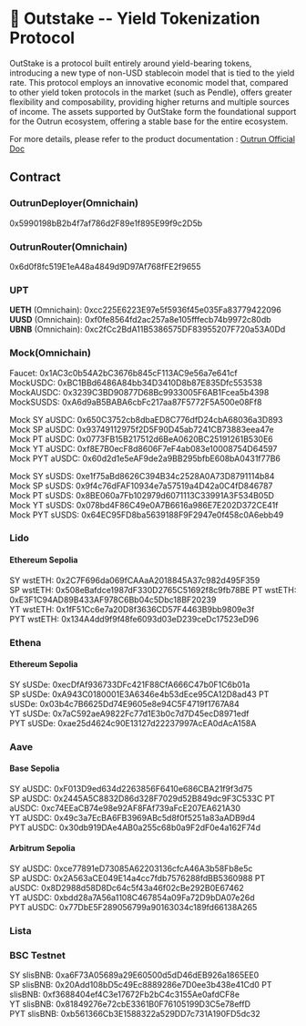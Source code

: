 # 🏦 Outstake -- Yield Tokenization Protocol

OutStake is a protocol built entirely around yield-bearing tokens, introducing a new type of non-USD stablecoin model that is tied to the yield rate. This protocol employs an innovative economic model that, compared to other yield token protocols in the market (such as Pendle), offers greater flexibility and composability, providing higher returns and multiple sources of income. The assets supported by OutStake form the foundational support for the Outrun ecosystem, offering a stable base for the entire ecosystem.

For more details, please refer to the product documentation : [Outrun Official Doc](https://outrun.gitbook.io/doc "Outrun Official Doc")

## Contract

### OutrunDeployer(Omnichain)

0x5990198bB2b4f7af786d2F89e1f895E99f9c2D5b

### OutrunRouter(Omnichain)

0x6d0f8fc519E1eA48a4849d9D97Af768fFE2f9655  

### UPT

**UETH** (Omnichain): 0xcc225E6223E97e5f5936f45e035Fa83779422096  
**UUSD** (Omnichain): 0xf0fe8564fd2ac257a8e105fffecb74b9972c80db  
**UBNB** (Omnichain): 0xc2fCc2BdA11B5386575DF83955207F720a53A0Dd  

### Mock(Omnichain)

Faucet: 0x1AC3c0b54A2bC3676b845cF113AC9e56a7e641cf  
MockUSDC: 0xBC1BBd6486A84bb34D3410D8b87E835Dfc553538  
MockAUSDC: 0x3239C3BD90877D68Bc9933005F6AB1Fcea5b4398  
MockSUSDS: 0xA6d9aB5BABA6cbFc217aa87F5772F5A500e08Ff8  

Mock SY aUSDC: 0x650C3752cb8dbaED8C776dfD24cbA68036a3D893  
Mock SP aUSDC: 0x93749112975f2D5F90D45ab7241CB73883eea47e  
Mock PT aUSDC: 0x0773FB15B217512d6BeA0620BC25191261B530E6  
Mock YT aUSDC: 0xf8E7B0ecF8d8606F7eF4ab083e10008754D64597  
Mock PYT aUSDC: 0x60d2d1e5eAF9de2a9BB295bfbE608bA0431f77B6  

Mock SY sUSDS: 0xe1f75aBd8626C394B34c2528A0A73D8791114b84  
Mock SP sUSDS: 0x9f4c76dFAF10934e7a57519a4D42a0C4fD846787  
Mock PT sUSDS: 0x8BE060a7Fb102979d6071113C33991A3F534B05D  
Mock YT sUSDS: 0x078bd4F86C49e0A7B6616a986E7E202D372CE41f  
Mock PYT sUSDS: 0x64EC95FD8ba5639188F9F2947e0f458c0A6ebb49  

### Lido

#### Ethereum Sepolia

SY wstETH: 0x2C7F696da069fCAAaA2018845A37c982d495F359  
SP wstETH: 0x508eBafdce1987dF330D2765C51692f8c9fb78BE
PT wstETH: 0xE3F1C94AD89B433AF978C6Bb04c5Dbc18BF20239  
YT wstETH: 0x1fF51Cc6e7a20D8f3636CD57F4463B9bb9809e3f  
PYT wstETH: 0x134A4dd9f9f48fe6093d03eD239ceDc17523eD96

### Ethena

#### Ethereum Sepolia

SY sUSDe: 0xecDfAf936733DFc421F88CfA666C47b0F1C6b01a  
SP sUSDe: 0xA943C0180001E3A6346e4b53dEce95CA12D8ad43
PT sUSDe: 0x03b4c7B6625Dd74E9605e8e94C5F4719f1767A84  
YT sUSDe: 0x7aC592aeA9822Fc77d1E3b0c7d7D45ecD8971edf  
PYT sUSDe: 0xae25d4624c90E13127d22237997AcEA0dAcA158A

### Aave

#### Base Sepolia

SY aUSDC: 0xF013D9ed634d2263856F6410e686CBA21f9f3d75  
SP aUSDC: 0x2445A5C8832D86d328F7029d52B849dc9F3C533C
PT aUSDC: 0xc74EEaCB74e98e92AF8FAf739aFcE207EA621A30  
YT aUSDC: 0x49c3a7EcBA6FB3969ABc5d8f0f5251a83aADB9d4  
PYT aUSDC: 0x30db919DAe4AB0a255c68b0a9F2dF0e4a162F74d

#### Arbitrum Sepolia

SY aUSDC: 0xce77891eD73085A62203136cfcA46A3b58Fb8e5c  
SP aUSDC: 0x2A563aCE049E14a4cc7fdb7576288fdBB5360988
PT aUSDC: 0x8D2988d58D8Dc64c5f43a46f02cBe292B0E67462  
YT aUSDC: 0xbdd28a7A56a1108C467854a09Fa72D9bDA07e26d  
PYT aUSDC: 0x77DbE5F289056799a90163034c189fd66138A265

### Lista

### BSC Testnet

SY slisBNB: 0xa6F73A05689a29E60500d5dD46dEB926a1865EE0  
SP slisBNB: 0x20Add108bD5c49Ec8889286e7D0ee3b438e41Cd0
PT slisBNB: 0xf3688404ef4C3e17672Fb2bC4c3155Ae0afdCF8e  
YT slisBNB: 0x81849276e72cbE3361B0F76105199D3C5e78effD  
PYT slisBNB: 0xb561366Cb3E1588322a529DD7c731A190FD5dc32
